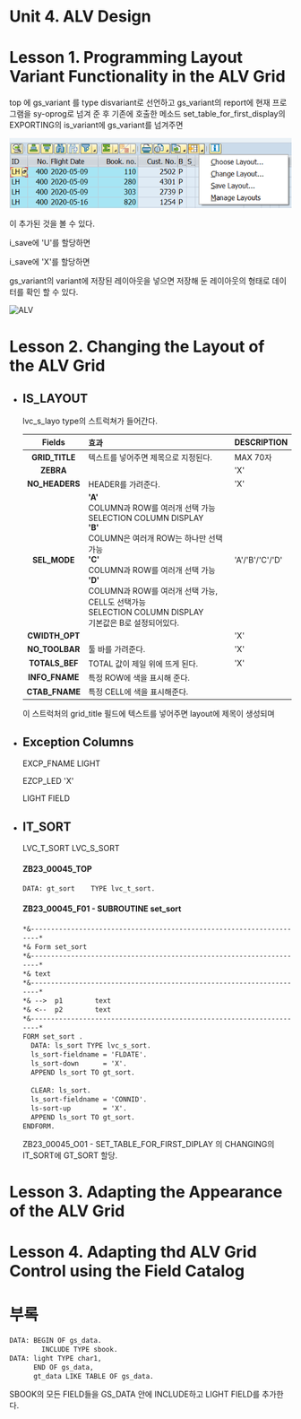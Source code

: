 # Unit 4. ALV Design



# Lesson 1. Programming Layout Variant Functionality in the ALV Grid

top 에 gs_variant 를 type disvariant로 선언하고 gs_variant의 report에 현재 프로그램을 sy-oprog로 넘겨 준 후 기존에 호출한 메소드 set_table_for_first_display의 EXPORTING의 is_variant에 gs_variant를 넘겨주면 

![ALV](img/alv30.png)

이 추가된 것을 볼 수 있다.

i_save에 'U'를 할당하면

i_save에 'X'를 할당하면



gs_variant의 variant에 저장된 레이아웃을 넣으면 저장해 둔 레이아웃의 형태로 데이터를 확인 할 수 있다.





![ALV](img/alv.png)

# Lesson 2. Changing the Layout of the ALV Grid

* ## IS_LAYOUT

  lvc_s_layo type의 스트럭쳐가 들어간다.

  |     Fields     | 효과                                                         | DESCRIPTION     |
  | :------------: | ------------------------------------------------------------ | --------------- |
  | **GRID_TITLE** | 텍스트를 넣어주면 제목으로 지정된다.                         | MAX 70자        |
  |   **ZEBRA**    |                                                              | 'X'             |
  | **NO_HEADERS** | HEADER를 가려준다.                                           | 'X'             |
  |  **SEL_MODE**  | **'A'** <br/>COLUMN과 ROW를 여러개 선택 가능<br/>SELECTION COLUMN DISPLAY<br/>**'B'**<br/> COLUMN은 여러개 ROW는 하나만 선택가능<br/>**'C'**<br/>COLUMN과 ROW를 여러개 선택 가능<br/>**'D'**<br/>COLUMN과 ROW를 여러개 선택 가능, <br/>CELL도 선택가능<br/>SELECTION COLUMN DISPLAY<br/>기본값은 B로 설정되어있다. | 'A'/'B'/'C'/'D' |
  | **CWIDTH_OPT** |                                                              | 'X'             |
  | **NO_TOOLBAR** | 툴 바를 가려준다.                                            | 'X'             |
  | **TOTALS_BEF** | TOTAL 값이 제일 위에 뜨게 된다.                              | 'X'             |
  | **INFO_FNAME** | 특정 ROW에 색을 표시해 준다.                                 |                 |
  | **CTAB_FNAME** | 특정 CELL에 색을 표시해준다.                                 |                 |

  이 스트럭처의 grid_title 필드에 텍스트를 넣어주면 layout에 제목이 생성되며



* ## Exception Columns

  EXCP_FNAME LIGHT

  EZCP_LED 'X'

  LIGHT FIELD





* ## IT_SORT

  LVC_T_SORT LVC_S_SORT

  #### ZB23_00045_TOP 

  ```ABAP
  DATA: gt_sort    TYPE lvc_t_sort.
  ```

  

  #### ZB23_00045_F01 - SUBROUTINE set_sort

  ```ABAP
  *&---------------------------------------------------------------------*
  *& Form set_sort
  *&---------------------------------------------------------------------*
  *& text
  *&---------------------------------------------------------------------*
  *& -->  p1        text
  *& <--  p2        text
  *&---------------------------------------------------------------------*
  FORM set_sort .
    DATA: ls_sort TYPE lvc_s_sort.
    ls_sort-fieldname = 'FLDATE'.
    ls_sort-down      = 'X'.
    APPEND ls_sort TO gt_sort.
  
    CLEAR: ls_sort.
    ls_sort-fieldname = 'CONNID'.
    ls-sort-up        = 'X'.
    APPEND ls_sort TO gt_sort.
  ENDFORM.
  ```

  ZB23_00045_O01 - SET_TABLE_FOR_FIRST_DIPLAY 의 CHANGING의 IT_SORT에 GT_SORT 할당.



# Lesson 3. Adapting the Appearance of the ALV Grid





# Lesson 4. Adapting thd ALV Grid Control using the Field Catalog













# 부록

```ABAP
DATA: BEGIN OF gs_data.
        INCLUDE TYPE sbook.
DATA: light TYPE char1,
      END OF gs_data,
      gt_data LIKE TABLE OF gs_data.
```

SBOOK의 모든 FIELD들을 GS_DATA 안에 INCLUDE하고 LIGHT FIELD를 추가한다.